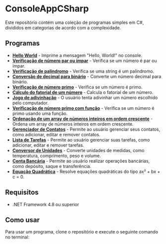 # ConsoleAppCSharp

Este repositório contém uma coleção de programas simples em C#, divididos em categorias de acordo com a complexidade.

## Programas

* **[Hello World](https://github.com/RodriguesFundo/ConsoleAppCSharp/tree/main/HelloWorld)** - Imprime a mensagem "Hello, World!" no console.
* **[Verificação de número par ou ímpar](https://github.com/RodriguesFundo/ConsoleAppCSharp/tree/main/VerificacaoDeNumeroParOuImpar)** - Verifica se um número é par ou ímpar.
* **[Verificação de palíndromo](https://github.com/RodriguesFundo/ConsoleAppCSharp/tree/main/VerificacaoDePalindromo)** - Verifica se uma string é um palíndromo.
* **[Conversão de decimal para binário](https://github.com/RodriguesFundo/ConsoleAppCSharp/tree/main/ConversaoDeDecimalParaBinario)** - Converte um número decimal para binário.
* **[Verificação de número primo](https://github.com/RodriguesFundo/ConsoleAppCSharp/tree/main/VerificadorNumeroPrimo)** - Verifica se um número é primo.
* **[Cálculo do fatorial de um número](https://github.com/RodriguesFundo/ConsoleAppCSharp/tree/main/CalculoFatorial)** - Calcula o fatorial de um número.
* **[Jogo de adivinhação](https://github.com/RodriguesFundo/ConsoleAppCSharp/tree/main/JogoDeAdivinhacao)** - O usuário tenta adivinhar um número escolhido pelo computador.
* **[Verificação de número primo com função](https://github.com/RodriguesFundo/ConsoleAppCSharp/tree/main/VerificacaoDeNumeroPrimoComFuncao)** - Verifica se um número é primo usando uma função.
* **[Ordenação de um array de números inteiros em ordem crescente](https://github.com/RodriguesFundo/ConsoleAppCSharp/tree/main/OrdenacaoDeUmArrayDeNumerosInteirosEmOrdemCrescente)** - Ordena um array de números inteiros em ordem crescente.
* **[Gerenciador de Contatos](https://github.com/RodriguesFundo/ConsoleAppCSharp/tree/main/GerenciadorDeContactos)** - Permite ao usuário gerenciar seus contatos, como adicionar, editar e remover contatos.
* **[Lista de Tarefas](https://github.com/RodriguesFundo/ConsoleAppCSharp/tree/main/ListaTarrefas)** - Permite ao usuário gerenciar suas tarefas, como adicionar, editar e remover tarefas.
* **[Conversor de Unidades](https://github.com/RodriguesFundo/ConsoleAppCSharp/tree/main/ConversorDeUnidades)** - Converte unidades de medidas, como temperatura, comprimento, peso e volume.
* **[Conta Bancária](https://github.com/RodriguesFundo/ConsoleAppCSharp/tree/main/ContaBancaria)** - Permite ao usuário realizar operações bancárias, como depósito, saque e transferência.
* **[Equação Quadrática](https://github.com/RodriguesFundo/ConsoleAppCSharp/tree/main/EquacaoQuadratica)** - Resolve equações quadráticas do tipo ax² + bx + c = 0.


## Requisitos

* .NET Framework 4.8 ou superior

## Como usar

Para usar um programa, clone o repositório e execute o seguinte comando no terminal:


